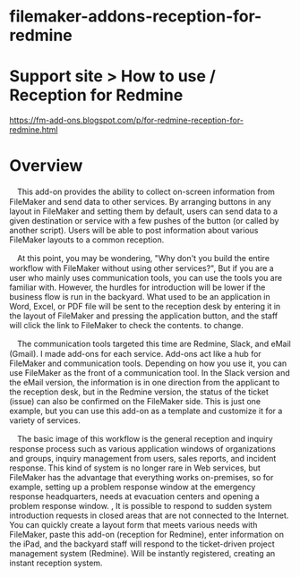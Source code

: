 # filemaker-addons-reception-for-redmine

# Support site > How to use / Reception for Redmine
https://fm-add-ons.blogspot.com/p/for-redmine-reception-for-redmine.html

# Overview

　This add-on provides the ability to collect on-screen information from FileMaker and send data to other services. By arranging buttons in any layout in FileMaker and setting them by default, users can send data to a given destination or service with a few pushes of the button (or called by another script). Users will be able to post information about various FileMaker layouts to a common reception.

　At this point, you may be wondering, "Why don't you build the entire workflow with FileMaker without using other services?", But if you are a user who mainly uses communication tools, you can use the tools you are familiar with. However, the hurdles for introduction will be lower if the business flow is run in the backyard. What used to be an application in Word, Excel, or PDF file will be sent to the reception desk by entering it in the layout of FileMaker and pressing the application button, and the staff will click the link to FileMaker to check the contents. to change.

　The communication tools targeted this time are Redmine, Slack, and eMail (Gmail). I made add-ons for each service. Add-ons act like a hub for FileMaker and communication tools. Depending on how you use it, you can use FileMaker as the front of a communication tool. In the Slack version and the eMail version, the information is in one direction from the applicant to the reception desk, but in the Redmine version, the status of the ticket (issue) can also be confirmed on the FileMaker side. This is just one example, but you can use this add-on as a template and customize it for a variety of services.

　The basic image of this workflow is the general reception and inquiry response process such as various application windows of organizations and groups, inquiry management from users, sales reports, and incident response. This kind of system is no longer rare in Web services, but FileMaker has the advantage that everything works on-premises, so for example, setting up a problem response window at the emergency response headquarters, needs at evacuation centers and opening a problem response window. , It is possible to respond to sudden system introduction requests in closed areas that are not connected to the Internet. You can quickly create a layout form that meets various needs with FileMaker, paste this add-on (reception for Redmine), enter information on the iPad, and the backyard staff will respond to the ticket-driven project management system (Redmine). Will be instantly registered, creating an instant reception system.

